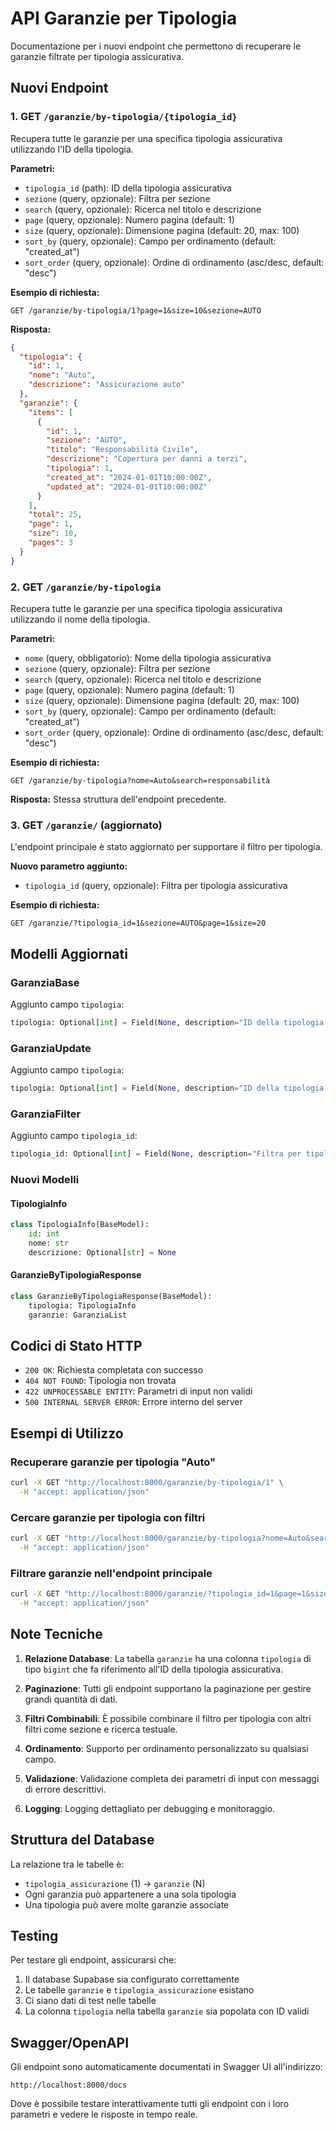 # API Garanzie per Tipologia

Documentazione per i nuovi endpoint che permettono di recuperare le garanzie filtrate per tipologia assicurativa.

## Nuovi Endpoint

### 1. GET `/garanzie/by-tipologia/{tipologia_id}`

Recupera tutte le garanzie per una specifica tipologia assicurativa utilizzando l'ID della tipologia.

**Parametri:**
- `tipologia_id` (path): ID della tipologia assicurativa
- `sezione` (query, opzionale): Filtra per sezione
- `search` (query, opzionale): Ricerca nel titolo e descrizione
- `page` (query, opzionale): Numero pagina (default: 1)
- `size` (query, opzionale): Dimensione pagina (default: 20, max: 100)
- `sort_by` (query, opzionale): Campo per ordinamento (default: "created_at")
- `sort_order` (query, opzionale): Ordine di ordinamento (asc/desc, default: "desc")

**Esempio di richiesta:**
```
GET /garanzie/by-tipologia/1?page=1&size=10&sezione=AUTO
```

**Risposta:**
```json
{
  "tipologia": {
    "id": 1,
    "nome": "Auto",
    "descrizione": "Assicurazione auto"
  },
  "garanzie": {
    "items": [
      {
        "id": 1,
        "sezione": "AUTO",
        "titolo": "Responsabilità Civile",
        "descrizione": "Copertura per danni a terzi",
        "tipologia": 1,
        "created_at": "2024-01-01T10:00:00Z",
        "updated_at": "2024-01-01T10:00:00Z"
      }
    ],
    "total": 25,
    "page": 1,
    "size": 10,
    "pages": 3
  }
}
```

### 2. GET `/garanzie/by-tipologia`

Recupera tutte le garanzie per una specifica tipologia assicurativa utilizzando il nome della tipologia.

**Parametri:**
- `nome` (query, obbligatorio): Nome della tipologia assicurativa
- `sezione` (query, opzionale): Filtra per sezione
- `search` (query, opzionale): Ricerca nel titolo e descrizione
- `page` (query, opzionale): Numero pagina (default: 1)
- `size` (query, opzionale): Dimensione pagina (default: 20, max: 100)
- `sort_by` (query, opzionale): Campo per ordinamento (default: "created_at")
- `sort_order` (query, opzionale): Ordine di ordinamento (asc/desc, default: "desc")

**Esempio di richiesta:**
```
GET /garanzie/by-tipologia?nome=Auto&search=responsabilità
```

**Risposta:** Stessa struttura dell'endpoint precedente.

### 3. GET `/garanzie/` (aggiornato)

L'endpoint principale è stato aggiornato per supportare il filtro per tipologia.

**Nuovo parametro aggiunto:**
- `tipologia_id` (query, opzionale): Filtra per tipologia assicurativa

**Esempio di richiesta:**
```
GET /garanzie/?tipologia_id=1&sezione=AUTO&page=1&size=20
```

## Modelli Aggiornati

### GaranziaBase
Aggiunto campo `tipologia`:
```python
tipologia: Optional[int] = Field(None, description="ID della tipologia assicurativa")
```

### GaranziaUpdate
Aggiunto campo `tipologia`:
```python
tipologia: Optional[int] = Field(None, description="ID della tipologia assicurativa")
```

### GaranziaFilter
Aggiunto campo `tipologia_id`:
```python
tipologia_id: Optional[int] = Field(None, description="Filtra per tipologia assicurativa")
```

### Nuovi Modelli

#### TipologiaInfo
```python
class TipologiaInfo(BaseModel):
    id: int
    nome: str
    descrizione: Optional[str] = None
```

#### GaranzieByTipologiaResponse
```python
class GaranzieByTipologiaResponse(BaseModel):
    tipologia: TipologiaInfo
    garanzie: GaranziaList
```

## Codici di Stato HTTP

- `200 OK`: Richiesta completata con successo
- `404 NOT FOUND`: Tipologia non trovata
- `422 UNPROCESSABLE ENTITY`: Parametri di input non validi
- `500 INTERNAL SERVER ERROR`: Errore interno del server

## Esempi di Utilizzo

### Recuperare garanzie per tipologia "Auto"
```bash
curl -X GET "http://localhost:8000/garanzie/by-tipologia/1" \
  -H "accept: application/json"
```

### Cercare garanzie per tipologia con filtri
```bash
curl -X GET "http://localhost:8000/garanzie/by-tipologia?nome=Auto&search=responsabilità&sezione=AUTO" \
  -H "accept: application/json"
```

### Filtrare garanzie nell'endpoint principale
```bash
curl -X GET "http://localhost:8000/garanzie/?tipologia_id=1&page=1&size=10" \
  -H "accept: application/json"
```

## Note Tecniche

1. **Relazione Database**: La tabella `garanzie` ha una colonna `tipologia` di tipo `bigint` che fa riferimento all'ID della tipologia assicurativa.

2. **Paginazione**: Tutti gli endpoint supportano la paginazione per gestire grandi quantità di dati.

3. **Filtri Combinabili**: È possibile combinare il filtro per tipologia con altri filtri come sezione e ricerca testuale.

4. **Ordinamento**: Supporto per ordinamento personalizzato su qualsiasi campo.

5. **Validazione**: Validazione completa dei parametri di input con messaggi di errore descrittivi.

6. **Logging**: Logging dettagliato per debugging e monitoraggio.

## Struttura del Database

La relazione tra le tabelle è:
- `tipologia_assicurazione` (1) -> `garanzie` (N)
- Ogni garanzia può appartenere a una sola tipologia
- Una tipologia può avere molte garanzie associate

## Testing

Per testare gli endpoint, assicurarsi che:
1. Il database Supabase sia configurato correttamente
2. Le tabelle `garanzie` e `tipologia_assicurazione` esistano
3. Ci siano dati di test nelle tabelle
4. La colonna `tipologia` nella tabella `garanzie` sia popolata con ID validi

## Swagger/OpenAPI

Gli endpoint sono automaticamente documentati in Swagger UI all'indirizzo:
```
http://localhost:8000/docs
```

Dove è possibile testare interattivamente tutti gli endpoint con i loro parametri e vedere le risposte in tempo reale.
